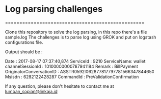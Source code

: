 # Log parsing challenges
=================================================

Clone this repository to solve the log parsing, in this repo there's a file sample.log
The challenges is to parse log using GROK and put on logstash configurations file.

Output should be :

Date : 2017-08-17 07:37:40,874
ServiceId : 9210
ServiceName: wallet
channelSessionId : 10100000000787941184
Remark : BillPayment
OriginatorConversationID : ASSTR0592I062877817797781566347844650
Msisdn : 6282122428287
CommandId : PreValidationConfirmation


If any question, please don't hesitate to contact me at lumban_sopian@linkaja.id
